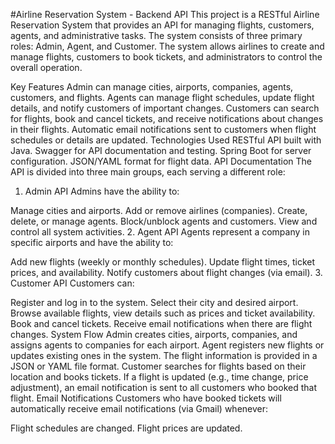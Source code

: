 #Airline Reservation System - Backend API
This project is a RESTful Airline Reservation System that provides an API for managing flights, customers, agents, and administrative tasks. The system consists of three primary roles: Admin, Agent, and Customer. The system allows airlines to create and manage flights, customers to book tickets, and administrators to control the overall operation.

Key Features
Admin can manage cities, airports, companies, agents, customers, and flights.
Agents can manage flight schedules, update flight details, and notify customers of important changes.
Customers can search for flights, book and cancel tickets, and receive notifications about changes in their flights.
Automatic email notifications sent to customers when flight schedules or details are updated.
Technologies Used
RESTful API built with Java.
Swagger for API documentation and testing.
Spring Boot for server configuration.
JSON/YAML format for flight data.
API Documentation
The API is divided into three main groups, each serving a different role:

1. Admin API
Admins have the ability to:

Manage cities and airports.
Add or remove airlines (companies).
Create, delete, or manage agents.
Block/unblock agents and customers.
View and control all system activities.
2. Agent API
Agents represent a company in specific airports and have the ability to:

Add new flights (weekly or monthly schedules).
Update flight times, ticket prices, and availability.
Notify customers about flight changes (via email).
3. Customer API
Customers can:

Register and log in to the system.
Select their city and desired airport.
Browse available flights, view details such as prices and ticket availability.
Book and cancel tickets.
Receive email notifications when there are flight changes.
System Flow
Admin creates cities, airports, companies, and assigns agents to companies for each airport.
Agent registers new flights or updates existing ones in the system. The flight information is provided in a JSON or YAML file format.
Customer searches for flights based on their location and books tickets.
If a flight is updated (e.g., time change, price adjustment), an email notification is sent to all customers who booked that flight.
Email Notifications
Customers who have booked tickets will automatically receive email notifications (via Gmail) whenever:

Flight schedules are changed.
Flight prices are updated.

